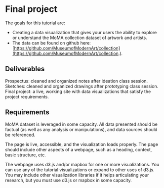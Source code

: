 # Final project
The goals for this tutorial are:

- Creating a data visualization that gives your users the ability to explore or understand the MoMA collection dataset of artwork and artists. 
- The data can be found on github here: [https://github.com/MuseumofModernArt/collection](https://github.com/MuseumofModernArt/collection.).

## Deliverables 
Prospectus: cleaned and organized notes after ideation class session. 
Sketches: cleaned and organized drawings after prototyping class session.
Final project: a live, working site with data visualizations that satisfy the project requirements.

## Requirements
MoMA dataset is leveraged in some capacity. All data presented should be factual (as well as any analysis or manipulations), and data sources should be referenced.

The page is live, accessible, and the visualization loads properly. The page should include other aspects of a webpage, such as a heading, context, basic structure, etc. 

The webpage uses d3.js and/or mapbox for one or more visualizations. You can use any of the tutorial visualizations or expand to other uses of d3.js. You may include other visualization libraries if it helps articulating your research, but you must use d3.js or mapbox in some capacity.
